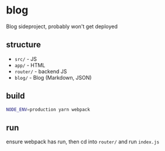 # blog

Blog sideproject, probably won't get deployed

## structure

- `src/` - JS
- `app/` - HTML
- `router/` - backend JS
- `blog/` - Blog (Markdown, JSON)

## build

```sh
NODE_ENV=production yarn webpack
```

## run

ensure webpack has run, then cd into `router/` and run `index.js`
